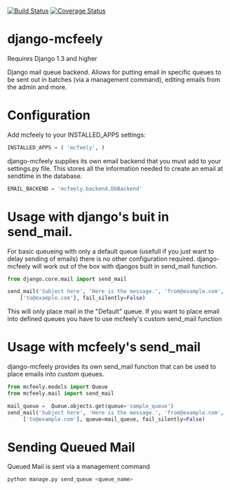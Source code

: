 [![Build Status](https://travis-ci.org/Khabi/django-mcfeely.png?branch=master)](https://travis-ci.org/Khabi/django-mcfeely)
[![Coverage Status](https://coveralls.io/repos/Khabi/django-mcfeely/badge.png?branch=master)](https://coveralls.io/r/Khabi/django-mcfeely?branch=master)

django-mcfeely
==============

Requires Django 1.3 and higher

Django mail queue backend.  Allows for putting email in specific queues to be sent out in batches (via a management command), editing emails from the admin and more.


Configuration
==============

Add mcfeely to your INSTALLED_APPS settings:
```python
INSTALLED_APPS = ( 'mcfeely', )
```

django-mcfeely supplies its own email backend that you must add to your settings.py file.  This stores all the information needed to create an email at sendtime in the database.
```python
EMAIL_BACKEND = 'mcfeely.backend.DbBackend'
```

Usage with django's buit in send_mail.
==============
For basic queueing with only a default queue (usefull if you just want to delay sending of emails) there is no other configuration required.  django-mcfeely will work out of the box with djangos built in send_mail function.
```python
from django.core.mail import send_mail

send_mail('Subject here', 'Here is the message.', 'from@example.com',
    ['to@example.com'], fail_silently=False)
```

This will only place mail in the "Default" queue.  If you want to place email into defined queues you have to use mcfeely's custom send_mail function

Usage with mcfeely's send_mail 
===============
django-mcfeely provides its own send_mail function that can be used to place emails into custom queues.

```python
from mcfeely.models import Queue
from mcfeely.mail import send_mail

mail_queue =  Queue.objects.get(queue='sample_queue')
send_mail('Subject here', 'Here is the message.', 'from@example.com',
     ['to@example.com'], queue=mail_queue, fail_silently=False)
```

Sending Queued Mail
===============
Queued Mail is sent via a management command
```bash
python manage.py send_queue <queue_name>
```
